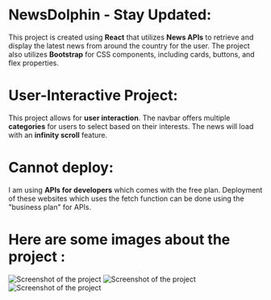 # NewsDolphin - Stay Updated:

This project is created using **React** that utilizes **News APIs** to retrieve and display the latest news from around the country for the user. The project also utilizes **Bootstrap** for CSS components, including cards, buttons, and flex properties.

# User-Interactive Project:

This project allows for **user interaction**. The navbar offers multiple **categories** for users to select based on their interests. The news will load with an **infinity scroll** feature.

# Cannot deploy: 

I am using **APIs for developers** which comes with the free plan. Deployment of these websites which uses the fetch function can be done using the "business plan" for APIs.

# Here are some images about the project : 
<img src="Screenshot 2023-07-30 165151" alt="Screenshot of the project">
<img src="Screenshot 2023-07-30 165358" alt="Screenshot of the project">
<img src="Screenshot 2023-07-30 165836" alt="Screenshot of the project">
